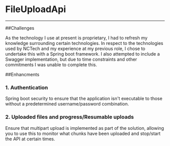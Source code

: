 # FileUploadApi
------------------------------------------------------------------------------------------------------------------------
##Challenges

As the technology I use at present is proprietary, I had to refresh my knowledge surrounding certain technologies.
In respect to the technologies used by NCTech and my experience at my previous role, I chose to undertake this with a
Spring boot framework. I also attempted to include a Swagger implementation, but due to time constraints and other
commitments I was unable to complete this.

##Enhancments

### 1. Authentication

Spring boot security to ensure that the application isn't executable to those without a predetermined username/password
combination.

### 2. Uploaded files and progress/Resumable uploads

Ensure that multipart upload is implemented as part of the solution, allowing you to use this to monitor what chunks
have been uploaded and stop/start the API at certain times.
